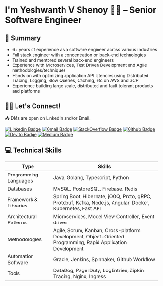 # I'm Yeshwanth V Shenoy 👋🏼 &ndash; Senior Software Engineer

## 📜 Summary
 - 6+ years of experience as a software engineer across various industries
 - Full stack engineer with a concentration on back-end technologies
 - Trained and mentored several back-end engineers
 - Experience with Microservices, Test Driven Development and Agile methodologies/techniques
 - Hands on with optimizing application API latencies using Distributed Tracing, Logging, Slow Queries, Caching, etc on AWS and GCP
 - Experience building large scale, distributed and fault tolerant products and platforms

## 👋🏼 Let's Connect!
📥 DMs are open on LinkedIn and/or Email.

[![Linkedin Badge](https://img.shields.io/badge/-yeshwanthvshenoy-blue?style=flat-square&logo=Linkedin&logoColor=white&link=https://www.linkedin.com/in/yeshwanthvshenoy/)](https://www.linkedin.com/in/yeshwanthvshenoy/)
[![Gmail Badge](https://img.shields.io/badge/-yeshwanthvshenoy@gmail.com-c14438?style=flat-square&logo=Gmail&logoColor=white&link=mailto:yeshwanthvshenoy@gmail.com)](mailto:yeshwanthvshenoy@gmail.com)
[![StackOverflow Badge](https://img.shields.io/badge/-yeshwanthvshenoy-orange?style=flat-square&logo=StackOverflow&logoColor=white&link=https://stackoverflow.com/users/12767234/yeshwanth-v-shenoy?tab=profile)](https://stackoverflow.com/users/12767234/yeshwanth-v-shenoy?tab=profile)
[![Github Badge](https://img.shields.io/badge/-yeshwanthvshenoy-black?style=flat-square&logo=Github&logoColor=white&link=https://github.com/yeshwanthvshenoy)](https://github.com/yeshwanthvshenoy)
[![Dev.to Badge](https://img.shields.io/badge/-yeshwanthvshenoy-navy?style=flat-square&logo=Dev.to&logoColor=white&link=https://dev.to/yeshwanthvshenoy)](https://dev.to/yeshwanthvshenoy)
[![Medium Badge](https://img.shields.io/badge/-yeshwanthvshenoy-green?style=flat-square&logo=Medium&logoColor=white&link=https://medium.com/@yeshwanthvshenoy)](https://medium.com/@yeshwanthvshenoy)

## 💻 Technical Skills
| Type                   | Skills                                                                                                       |
|------------------------|--------------------------------------------------------------------------------------------------------------|
| Programming Languages  | Java, Golang, Typescript, Python                                                                             |
| Databases              | MySQL, PostgreSQL, Firebase, Redis                                                                           |
| Framework & Libraries  | Spring Boot, Hibernate, jOOQ, Proto, gRPC, Protobuf, Kafka, Node.js, Angular, Docker, Kubernetes, Fast API   |
| Architectural Patterns | Microservices, Model View Controller, Event driven                                                           |
| Methodologies          | Agile, Scrum, Kanban, Cross-platform Development, Object-Oriented Programming, Rapid Application Development |
| Automation Software    | Gradle, Jenkins, Spinnaker, Github Workflow                                                                  |
| Tools                  | DataDog, PagerDuty, LogEntries, Zipkin Tracing, Nginx, Ingress                                               |
